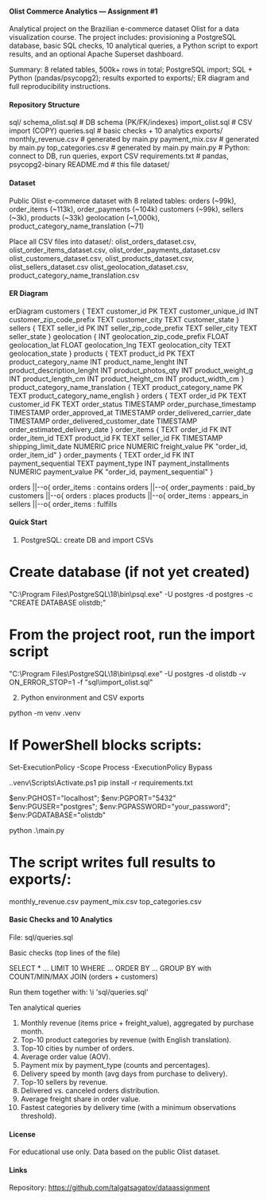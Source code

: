 #### Olist Commerce Analytics — Assignment #1

Analytical project on the Brazilian e-commerce dataset Olist for a data visualization course.
The project includes: provisioning a PostgreSQL database, basic SQL checks, 10 analytical queries, a Python script to export results, and an optional Apache Superset dashboard.

Summary: 8 related tables, 500k+ rows in total; PostgreSQL import; SQL + Python (pandas/psycopg2); results exported to exports/; ER diagram and full reproducibility instructions.

#### Repository Structure

sql/
  schema_olist.sql                 # DB schema (PK/FK/indexes)
  import_olist.sql                 # CSV import (COPY)
  queries.sql                      # basic checks + 10 analytics
exports/
  monthly_revenue.csv              # generated by main.py
  payment_mix.csv                  # generated by main.py
  top_categories.csv               # generated by main.py
main.py                            # Python: connect to DB, run queries, export CSV
requirements.txt                   # pandas, psycopg2-binary
README.md                          # this file
dataset/                           

#### Dataset

Public Olist e-commerce dataset with 8 related tables:
orders (~99k), order_items (~113k), order_payments (~104k)
customers (~99k), sellers (~3k), products (~33k)
geolocation (~1,000k), product_category_name_translation (~71)

Place all CSV files into dataset/:
olist_orders_dataset.csv, olist_order_items_dataset.csv, olist_order_payments_dataset.csv
olist_customers_dataset.csv, olist_products_dataset.csv, olist_sellers_dataset.csv
olist_geolocation_dataset.csv, product_category_name_translation.csv

#### ER Diagram

erDiagram
  customers { TEXT customer_id PK
              TEXT customer_unique_id
              INT  customer_zip_code_prefix
              TEXT customer_city
              TEXT customer_state }
  sellers   { TEXT seller_id PK
              INT  seller_zip_code_prefix
              TEXT seller_city
              TEXT seller_state }
  geolocation { INT geolocation_zip_code_prefix
                FLOAT geolocation_lat
                FLOAT geolocation_lng
                TEXT geolocation_city
                TEXT geolocation_state }
  products  { TEXT product_id PK
              TEXT product_category_name
              INT  product_name_lenght
              INT  product_description_lenght
              INT  product_photos_qty
              INT  product_weight_g
              INT  product_length_cm
              INT  product_height_cm
              INT  product_width_cm }
  product_category_name_translation { TEXT product_category_name PK
                                     TEXT product_category_name_english }
  orders    { TEXT order_id PK
              TEXT customer_id FK
              TEXT order_status
              TIMESTAMP order_purchase_timestamp
              TIMESTAMP order_approved_at
              TIMESTAMP order_delivered_carrier_date
              TIMESTAMP order_delivered_customer_date
              TIMESTAMP order_estimated_delivery_date }
  order_items { TEXT order_id FK
                INT  order_item_id
                TEXT product_id FK
                TEXT seller_id FK
                TIMESTAMP shipping_limit_date
                NUMERIC price
                NUMERIC freight_value
                PK "order_id, order_item_id" }
  order_payments { TEXT order_id FK
                   INT  payment_sequential
                   TEXT payment_type
                   INT  payment_installments
                   NUMERIC payment_value
                   PK "order_id, payment_sequential" }

  orders ||--o{ order_items : contains
  orders ||--o{ order_payments : paid_by
  customers ||--o{ orders : places
  products ||--o{ order_items : appears_in
  sellers  ||--o{ order_items : fulfills

#### Quick Start

1) PostgreSQL: create DB and import CSVs

# Create database (if not yet created)
"C:\Program Files\PostgreSQL\18\bin\psql.exe" -U postgres -d postgres -c "CREATE DATABASE olistdb;"

# From the project root, run the import script
"C:\Program Files\PostgreSQL\18\bin\psql.exe" -U postgres -d olistdb -v ON_ERROR_STOP=1 -f "sql\import_olist.sql"

2) Python environment and CSV exports

python -m venv .venv
# If PowerShell blocks scripts:
Set-ExecutionPolicy -Scope Process -ExecutionPolicy Bypass

.\.venv\Scripts\Activate.ps1
pip install -r requirements.txt

$env:PGHOST="localhost"; $env:PGPORT="5432"
$env:PGUSER="postgres";  $env:PGPASSWORD="your_password"; $env:PGDATABASE="olistdb"

python .\main.py

# The script writes full results to exports/:
monthly_revenue.csv
payment_mix.csv
top_categories.csv

#### Basic Checks and 10 Analytics

File: sql/queries.sql

Basic checks (top lines of the file)

SELECT * ... LIMIT 10
WHERE ... ORDER BY ...
GROUP BY with COUNT/MIN/MAX
JOIN (orders + customers)

Run them together with:
\i 'sql/queries.sql'

Ten analytical queries

1. Monthly revenue (items price + freight_value), aggregated by purchase month.
2. Top-10 product categories by revenue (with English translation).
3. Top-10 cities by number of orders.
4. Average order value (AOV).
5. Payment mix by payment_type (counts and percentages).
6. Delivery speed by month (avg days from purchase to delivery).
7. Top-10 sellers by revenue.
8. Delivered vs. canceled orders distribution.
9. Average freight share in order value.
10. Fastest categories by delivery time (with a minimum observations threshold).

#### License
For educational use only. Data based on the public Olist dataset.

#### Links
Repository: https://github.com/talgatsagatov/dataassignment
